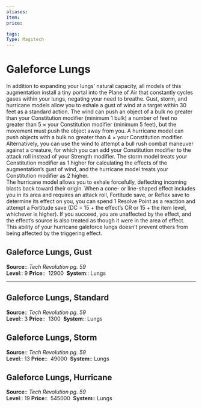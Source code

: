 ```yaml
---
aliases: 
Item:
price:  

tags: 
Type: Magitech
---
```


# Galeforce Lungs

In addition to expanding your lungs’ natural capacity, all models of this augmentation install a tiny portal into the Plane of Air that constantly cycles gases within your lungs, negating your need to breathe. Gust, storm, and hurricane models allow you to exhale a gust of wind at a target within 30 feet as a standard action. The wind can push an object of a bulk no greater than your Constitution modifier (minimum 1 bulk) a number of feet no greater than 5 × your Constitution modifier (minimum 5 feet), but the movement must push the object away from you. A hurricane model can push objects with a bulk no greater than 4 × your Constitution modifier. Alternatively, you can use the wind to attempt a bull rush combat maneuver against a creature, for which you can add your Constitution modifier to the attack roll instead of your Strength modifier. The storm model treats your Constitution modifier as 1 higher for calculating the effects of the augmentation’s gust of wind, and the hurricane model treats your Constitution modifier as 2 higher.  
The hurricane model allows you to exhale forcefully, deflecting incoming blasts back toward their origin. When a cone- or line-shaped effect includes you in its area and requires an attack roll, Fortitude save, or Reflex save to determine its effect on you, you can spend 1 Resolve Point as a reaction and attempt a Fortitude save (DC = 15 + the effect’s CR or 15 + the item level, whichever is higher). If you succeed, you are unaffected by the effect, and the effect’s source is also treated as though it were in the area of effect. This ability of your hurricane galeforce lungs doesn’t prevent others from being affected by the triggering effect.  

## Galeforce Lungs, Gust

**Source**:: _Tech Revolution pg. 59_  
**Level**:: 9
**Price**::  12900 
**System**:: Lungs  
  

---

## Galeforce Lungs, Standard

**Source**:: _Tech Revolution pg. 59_  
**Level**:: 3
**Price**::  1300 
**System**:: Lungs  
  

## Galeforce Lungs, Storm

**Source**:: _Tech Revolution pg. 59_  
**Level**:: 13
**Price**::  49000 
**System**:: Lungs  
  

## Galeforce Lungs, Hurricane

**Source**:: _Tech Revolution pg. 59_  
**Level**:: 19
**Price**::  545000 
**System**:: Lungs
